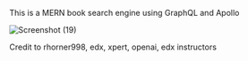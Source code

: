 This is a MERN book search engine using GraphQL and Apollo


![Screenshot (19)](https://github.com/rhorner998/library/assets/145104305/af6a8b38-53b8-44d5-9106-0ed23f63aa18)

Credit to rhorner998, edx, xpert, openai, edx instructors
